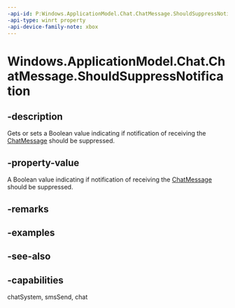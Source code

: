 ```yaml
---
-api-id: P:Windows.ApplicationModel.Chat.ChatMessage.ShouldSuppressNotification
-api-type: winrt property
-api-device-family-note: xbox
---
```


<!-- Property syntax
public bool ShouldSuppressNotification { get;  set; }
-->

# Windows.ApplicationModel.Chat.ChatMessage.ShouldSuppressNotification

## -description
Gets or sets a Boolean value indicating if notification of receiving the [ChatMessage](chatmessage.md) should be suppressed.

## -property-value
A Boolean value indicating if notification of receiving the [ChatMessage](chatmessage.md) should be suppressed.

## -remarks

## -examples

## -see-also

## -capabilities
chatSystem, smsSend, chat
